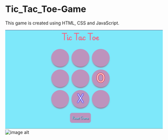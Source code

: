 # Tic_Tac_Toe-Game
This game is created using HTML, CSS and JavaScript.

![image alt](https://github.com/navinpaskanti/Tic_Tac_Toe-Game/blob/c8653238c8870eb4361132426e9489584b78d0cf/Output.png)
![image alt](https://github.com/navinpaskanti/Tic_Tac_Toe-Game/blob/4ba4d938565f52d3522ba65c092e5e3a4498bc22/Outputs.pngs)
